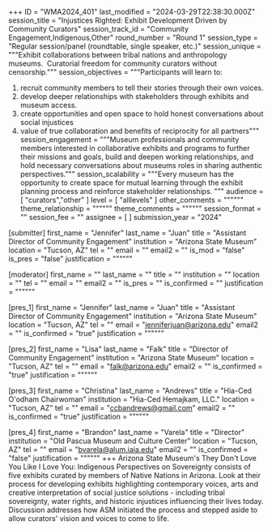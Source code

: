 +++
ID = "WMA2024_401"
last_modified = "2024-03-29T22:38:30.000Z"
session_title = "Injustices Righted: Exhibit Development Driven by Community Curators"
session_track_id = "Community Engagement,Indigenous,Other"
round_number = "Round 1"
session_type = "Regular session/panel (roundtable, single speaker, etc.)"
session_unique = """Exhibit collaborations between tribal nations and anthropology museums. 
Curatorial freedom for community curators without censorship."""
session_objectives = """Participants will learn to:
1. recruit community members to tell their stories through their own voices.
2. develop deeper relationships with stakeholders through exhibits and museum access.
3. create opportunities and open space to hold honest conversations about social injustices
4. value of true collaboration and benefits of reciprocity for all partners"""
session_engagement = """Museum professionals and community members interested in collaborative exhibits and programs to further their missions and goals, build and deepen working relationships, and hold necessary conversations about museums roles in sharing authentic perspectives."""
session_scalability = """Every museum has the opportunity to create space for mutual learning through the exhibit planning process and reinforce stakeholder relationships.
"""
audience = [ "curators","other" ]
level = [ "alllevels" ]
other_comments = """"""
theme_relationship = """"""
theme_comments = """"""
session_format = ""
session_fee = ""
assignee = [  ]
submission_year = "2024"

[submitter]
first_name = "Jennifer"
last_name = "Juan"
title = "Assistant Director of Community Engagement"
institution = "Arizona State Museum"
location = "Tucson, AZ"
tel = ""
email = ""
email2 = ""
is_mod = "false"
is_pres = "false"
justification = """"""

[moderator]
first_name = ""
last_name = ""
title = ""
institution = ""
location = ""
tel = ""
email = ""
email2 = ""
is_pres = ""
is_confirmed = ""
justification = """"""

[pres_1]
first_name = "Jennifer"
last_name = "Juan"
title = "Assistant Director of Community Engagement"
institution = "Arizona State Museum"
location = "Tucson, AZ"
tel = ""
email = "jenniferjuan@arizona.edu"
email2 = ""
is_confirmed = "true"
justification = """"""

[pres_2]
first_name = "Lisa"
last_name = "Falk"
title = "Director of Community Engagement"
institution = "Arizona State Museum"
location = "Tucson, AZ"
tel = ""
email = "falk@arizona.edu"
email2 = ""
is_confirmed = "true"
justification = """"""

[pres_3]
first_name = "Christina"
last_name = "Andrews"
title = "Hia-Ced O'odham Chairwoman"
institution = "Hia-Ced Hemajkam, LLC."
location = "Tucson, AZ"
tel = ""
email = "ccbandrews@gmail.com"
email2 = ""
is_confirmed = "true"
justification = """"""

[pres_4]
first_name = "Brandon"
last_name = "Varela"
title = "Director"
institution = "Old Pascua Museum and Culture Center"
location = "Tucson, AZ"
tel = ""
email = "bvarela@alum.iaia.edu"
email2 = ""
is_confirmed = "false"
justification = """"""
+++
Arizona State Museum's They Don't Love You Like I Love You: Indigenous Perspectives on Sovereignty consists of five exhibits curated by members of Native Nations in Arizona. Look at their process for developing exhibits highlighting contemporary voices, arts and creative interpretation of social justice solutions - including tribal sovereignty, water rights, and historic injustices influencing their lives today. Discussion addresses how ASM initiated the process and stepped aside to allow curators' vision and voices to come to life.
